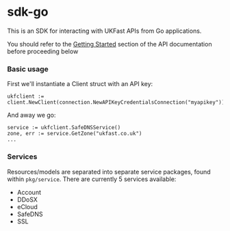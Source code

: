 # sdk-go

This is an SDK for interacting with UKFast APIs from Go applications.

You should refer to the [Getting Started](https://developers.ukfast.io/getting-started) section of the API documentation before proceeding below


### Basic usage

First we'll instantiate a Client struct with an API key:

```
ukfclient := client.NewClient(connection.NewAPIKeyCredentialsConnection("myapikey"))
```

And away we go:

```
service := ukfclient.SafeDNSService()
zone, err := service.GetZone("ukfast.co.uk")
...
```


### Services

Resources/models are separated into separate service packages, found within `pkg/service`.
There are currently 5 services available:

* Account
* DDoSX
* eCloud
* SafeDNS
* SSL